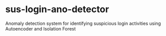 # sus-login-ano-detector
Anomaly detection system for identifying suspicious login activities using Autoencoder and Isolation Forest
